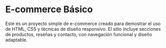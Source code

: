 # E-commerce Básico

Este es un proyecto simple de e-commerce creado para demostrar el uso de HTML, CSS y técnicas de diseño responsivo. El sitio incluye secciones de productos, reseñas y contacto, con navegación funcional y diseño adaptable.
